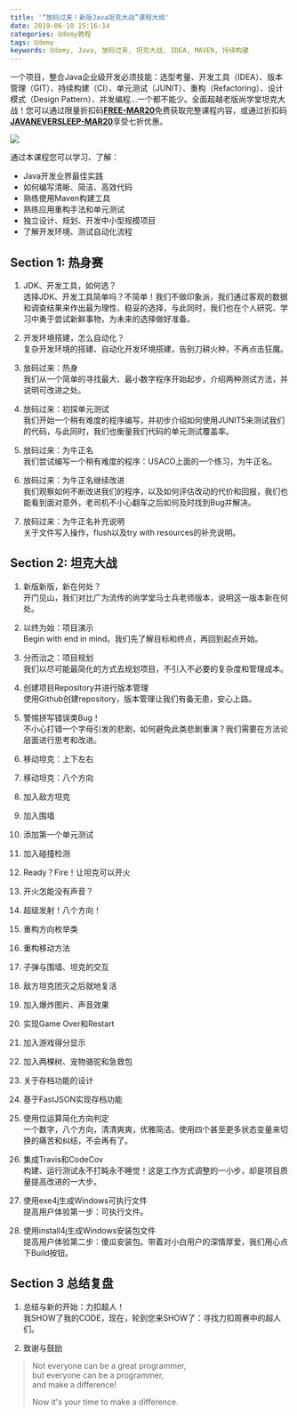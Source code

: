 ```yaml
---
title: '“放码过来！新版Java坦克大战”课程大纲'
date: 2019-06-10 15:16:14
categories: Udemy教程
tags: Udemy
keywords: Udemy, Java, 放码过来, 坦克大战, IDEA, MAVEN, 持续构建
---
```


一个项目，整合Java企业级开发必须技能：选型考量、开发工具（IDEA）、版本管理（GIT）、持续构建（CI）、单元测试（JUNIT）、重构（Refactoring）、设计模式（Design Pattern）、并发编程...一个都不能少。全面超越老版尚学堂坦克大战！您可以通过限量折扣码[**FREE-MAR20**](https://www.udemy.com/course/java-tank-war/?couponCode=FREE-MAR20)免费获取完整课程内容，或通过折扣码[**JAVANEVERSLEEP-MAR20**](https://www.udemy.com/course/java-tank-war/?couponCode=JAVANEVERSLEEP-MAR20)享受七折优惠。

[![](https://www.dropbox.com/s/c40u990645zw8lx/Show_Me_The_Code.jpg?dl=1)](https://www.udemy.com/course/java-tank-war/?couponCode=JAVANEVERSLEEP-MAR20)<!-- more -->

通过本课程您可以学习、了解：
- Java开发业界最佳实践
- 如何编写清晰、简洁、高效代码
- 熟练使用Maven构建工具
- 熟练应用重构手法和单元测试
- 独立设计、规划、开发中小型规模项目
- 了解开发环境、测试自动化流程

## Section 1: 热身赛
1. JDK、开发工具，如何选？  
选择JDK、开发工具简单吗？不简单！我们不做印象派，我们通过客观的数据和调查结果来作出最为理性、稳妥的选择，与此同时，我们也在个人研究、学习中勇于尝试新鲜事物，为未来的选择做好准备。

2. 开发环境搭建，怎么自动化？  
复杂开发环境的搭建、自动化开发环境搭建，告别刀耕火种，不再点击狂魔。

3. 放码过来：热身  
我们从一个简单的寻找最大、最小数字程序开始起步，介绍两种测试方法，并说明可改进之处。

4. 放码过来：初探单元测试  
我们开始一个稍有难度的程序编写，并初步介绍如何使用JUNIT5来测试我们的代码，与此同时，我们也衡量我们代码的单元测试覆盖率。

5. 放码过来：为牛正名  
我们尝试编写一个稍有难度的程序：USACO上面的一个练习，为牛正名。

6. 放码过来：为牛正名继续改进  
我们观察如何不断改进我们的程序，以及如何评估改动的代价和回报，我们也能看到面对意外，老司机不小心翻车之后如何及时找到Bug并解决。

7. 放码过来：为牛正名补充说明  
关于文件写入操作，flush以及try with resources的补充说明。

## Section 2: 坦克大战
1. 新版新版，新在何处？  
开门见山，我们对比广为流传的尚学堂马士兵老师版本，说明这一版本新在何处。

2. 以终为始：项目演示  
Begin with end in mind。我们先了解目标和终点，再回到起点开始。

3. 分而治之：项目规划  
我们以尽可能最简化的方式去规划项目，不引入不必要的复杂度和管理成本。

4. 创建项目Repository并进行版本管理  
使用Github创建repository，版本管理让我们有备无患，安心上路。

5. 警惕拼写错误类Bug！  
不小心打错一个字母引发的悲剧，如何避免此类悲剧重演？我们需要在方法论层面进行思考和改进。

6. 移动坦克：上下左右

7. 移动坦克：八个方向

8. 加入敌方坦克

9. 加入围墙

10. 添加第一个单元测试

11. 加入碰撞检测

12. Ready？Fire！让坦克可以开火

13. 开火怎能没有声音？

14. 超级发射！八个方向！

15. 重构方向枚举类

16. 重构移动方法

17. 子弹与围墙、坦克的交互

18. 敌方坦克团灭之后就地复活

19. 加入爆炸图片、声音效果

20. 实现Game Over和Restart

21. 加入游戏得分显示

22. 加入两棵树、宠物骆驼和急救包

23. 关于存档功能的设计

24. 基于FastJSON实现存档功能

25. 使用位运算简化方向判定  
一个数字，八个方向，清清爽爽，优雅简洁。使用四个甚至更多状态变量来切换的痛苦和纠结，不会再有了。

26. 集成Travis和CodeCov  
构建、运行测试永不打盹永不睡觉！这是工作方式调整的一小步，却是项目质量提高改进的一大步。

27. 使用exe4j生成Windows可执行文件  
提高用户体验第一步：可执行文件。

28. 使用install4j生成Windows安装包文件  
提高用户体验第二步：傻瓜安装包。带着对小白用户的深情厚爱，我们用心点下Build按钮。

## Section 3 总结复盘
1. 总结与新的开始：力扣超人！  
我SHOW了我的CODE，现在，轮到您来SHOW了：寻找力扣周赛中的超人们。

2. 致谢与鼓励  
> Not everyone can be a great programmer,   
but everyone can be a programmer,  
and make a difference!
> 
> Now it's your time to make a difference.

<script type="text/javascript">
amzn_assoc_placement = "adunit0";
amzn_assoc_search_bar = "true";
amzn_assoc_tracking_id = "javaneversleep-20";
amzn_assoc_ad_mode = "manual";
amzn_assoc_ad_type = "smart";
amzn_assoc_marketplace = "amazon";
amzn_assoc_region = "US";
amzn_assoc_title = "";
amzn_assoc_linkid = "7006aa2cdd12ccf1fc87222b384c9e00";
amzn_assoc_asins = "B01NBEQCA1,0596517335,0201485672,1787285731";
</script>
<script src="//z-na.amazon-adsystem.com/widgets/onejs?MarketPlace=US"></script>